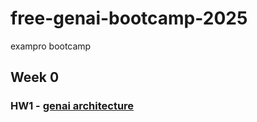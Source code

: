 # free-genai-bootcamp-2025
exampro bootcamp

## Week 0
### HW1 - [genai architecture](./genai-architecting/Readme.md) 